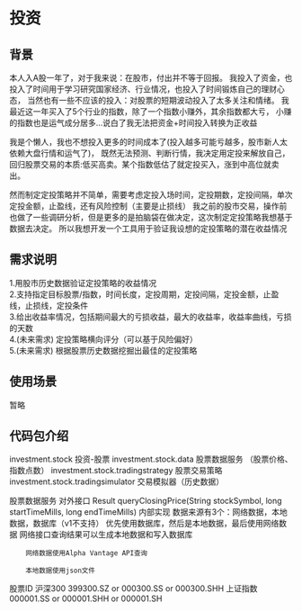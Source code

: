 # 投资

## 背景
本人入A股一年了，对于我来说：在股市，付出并不等于回报。
我投入了资金，也投入了时间用于学习研究国家经济、行业情况，也投入了时间锻炼自己的理财心态，
当然也有一些不应该的投入：对股票的短期波动投入了太多关注和情绪。
我最近这一年买入了5个行业的指数，除了一个指数小赚外，其余指数都大亏，
小赚的指数也是运气成分居多...说白了我无法把资金+时间投入转换为正收益

我是个懒人，我也不想投入更多的时间成本了(投入越多可能亏越多，股市新人太依赖大盘行情和运气了)，
既然无法预测、判断行情，我决定用定投来解放自己，回归股票交易的本质:低买高卖。某个指数低估了就定投买入，涨到中高位就卖出。

然而制定定投策略并不简单，需要考虑定投入场时间，定投期数，定投间隔，单次定投金额，止盈线，还有风险控制（主要是止损线）
我之前的股市交易，操作前也做了一些调研分析，但是更多的是拍脑袋在做决定，这次制定定投策略我想基于数据去决定。
所以我想开发一个工具用于验证我设想的定投策略的潜在收益情况

## 需求说明
1.用股市历史数据验证定投策略的收益情况    &nbsp;  
2.支持指定目标股票/指数，时间长度，定投周期，定投间隔，定投金额，止盈线，止损线，定投条件  &nbsp;  
3.给出收益率情况，包括期间最大的亏损收益，最大的收益率，收益率曲线，亏损的天数    &nbsp;  
4.(未来需求) 定投策略横向评分（可以基于风险偏好）     &nbsp;  
5.(未来需求) 根据股票历史数据挖掘出最佳的定投策略     &nbsp;

## 使用场景
暂略

## 代码包介绍
investment.stock                        投资-股票
investment.stock.data                   股票数据服务 （股票价格、指数点数）
investment.stock.tradingstrategy        股票交易策略
investment.stock.tradingsimulator       交易模拟器（历史数据）

股票数据服务
    对外接口
        Result queryClosingPrice(String stockSymbol, long startTimeMills, long endTimeMills)
    内部实现
        数据来源有3个：网络数据，本地数据，数据库（v1不支持）
        优先使用数据库，然后是本地数据，最后使用网络数据
        网络接口查询结果可以生成本地数据和写入数据库
        
        网络数据使用Alpha Vantage API查询

        本地数据使用json文件




股票ID
沪深300    399300.SZ or 000300.SS or 000300.SHH 
上证指数   000001.SS or 000001.SHH or 000001.SH
